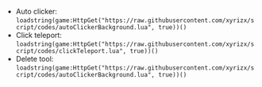 * Auto clicker: `loadstring(game:HttpGet("https://raw.githubusercontent.com/xyrizx/script/codes/autoClickerBackground.lua", true))()`
* Click teleport: `loadstring(game:HttpGet("https://raw.githubusercontent.com/xyrizx/script/codes/clickTeleport.lua", true))()`
* Delete tool: `loadstring(game:HttpGet("https://raw.githubusercontent.com/xyrizx/script/codes/autoClickerBackground.lua", true))()`
